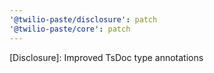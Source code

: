 ```yaml
---
'@twilio-paste/disclosure': patch
'@twilio-paste/core': patch
---
```


[Disclosure]: Improved TsDoc type annotations
